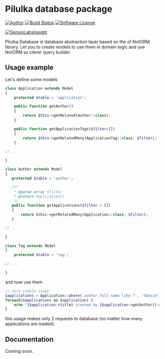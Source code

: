 # Pilulka database package

[![Author](https://img.shields.io/badge/author-@martinkrizan-blue.svg?style=flat-square)](https://twitter.com/martinkrizan)
[![Build Status](https://travis-ci.org/PilulkaDistribuce/database.svg?branch=master)](https://travis-ci.org/PilulkaDistribuce/database)
[![Software License](https://img.shields.io/badge/license-MIT-brightgreen.svg?style=flat-square)](LICENSE)

[![SensioLabsInsight](https://insight.sensiolabs.com/projects/7c094887-fde9-40c8-bd46-f2cdcadc53c8/big.png)](https://insight.sensiolabs.com/projects/7c094887-fde9-40c8-bd46-f2cdcadc53c8)

Pilulka Database is database abstraction layer based on the of NotORM library. Let you to create models to use them in domain logic and use NotORM as clever query builder.
 
## Usage example

Let's define some models
```php
class Application extends Model
{
    protected $table = 'application';

    public function getAuthor()
    {
        return $this->getRelated(Author::class);
    }

    public function getApplicationTags($filter=[])
    {
        return $this->getRelatedMany(ApplicationTag::class, $filter);
    }

// ...

}

class Author extends Model
{
   protected $table = 'author';

   /**
    * @param array $filter
    * @return Application[]
    */
   public function getApplications($filter = [])
   {
       return $this->getRelatedMany(Application::class, $filter);
   }

// ...

}   

class Tag extends Model
{
    protected $table = 'tag';

// ...

}
```
and now use them
```php
// very simple usage
$applications = Application::where('author.full_name like ?', '%David');
foreach($applications as $application) {
    echo "{$application->title} created by {$application->getAuthor()->name}\n";
}
```
this usage makes only 2 requests to database (no matter how many applications are loaded).

## Documentation

Coming soon. 
